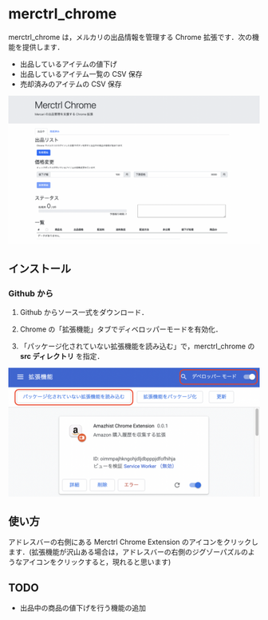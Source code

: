 # merctrl_chrome

merctrl_chrome は，メルカリの出品情報を管理する Chrome 拡張です．次の機能を提供します．

- 出品しているアイテムの値下げ
- 出品しているアイテム一覧の CSV 保存
- 売却済みのアイテムの CSV 保存

![スクリーンショット](img/screenshot.png)

## インストール

### Github から

1. Github からソース一式をダウンロード．

2. Chrome の「拡張機能」タブでディベロッパーモードを有効化．

3. 「パッケージ化されていない拡張機能を読み込む」で，merctrl_chrome の **src ディレクトリ** を指定．

![スクリーンショット](img/usage_1.png)

## 使い方

アドレスバーの右側にある Merctrl Chrome Extension のアイコンをクリックします．(拡張機能が沢山ある場合は，アドレスバーの右側のジグゾーパズルのようなアイコンをクリックすると，現れると思います)


## TODO

- 出品中の商品の値下げを行う機能の追加
